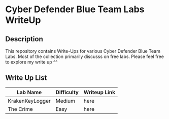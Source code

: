 # Cyber Defender Blue Team Labs WriteUp 

## Description
This repository contains Write-Ups for various Cyber Defender Blue Team Labs. Most of the collection primarily discusss on free labs. Please feel free to explore my write up ^^

## Write Up List

| Lab Name | Difficulty | Writeup Link |
| -------- | ---------- | ------------ |
| KrakenKeyLogger | Medium | here |
| The Crime | Easy | here |

